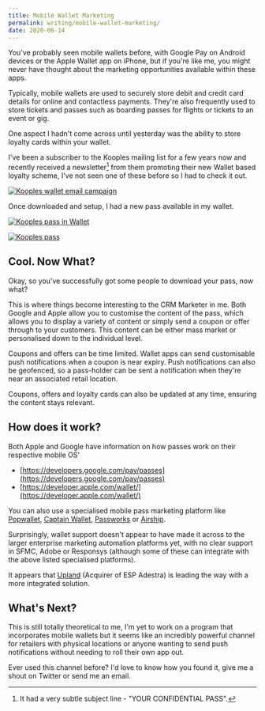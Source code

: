 ```yaml
---
title: Mobile Wallet Marketing
permalink: writing/mobile-wallet-marketing/
date: 2020-06-14
---
```


You've probably seen mobile wallets before, with Google Pay on Android devices or the Apple Wallet app on iPhone, but if you're like me, you might never have thought about the marketing opportunities available within these apps.

Typically, mobile wallets are used to securely store debit and credit card details for online and contactless payments. They're also frequently used to store tickets and passes such as boarding passes for flights or tickets to an event or gig.

One aspect I hadn't come across until yesterday was the ability to store loyalty cards within your wallet.

I've been a subscriber to the Kooples mailing list for a few years now and recently received a newsletter[^subjectline] from them promoting their new Wallet based loyalty scheme, I've not seen one of these before so I had to check it out.

[![Kooples wallet email campaign](../../images/post-images/kooples-wallet-email.png)](../../images/post-images/kooples-wallet-email.png)

Once downloaded and setup, I had a new pass available in my wallet.

[![Kooples pass in Wallet](../../images/post-images/wallet.png)](../../images/post-images/wallet.png)

[![Kooples pass](../../images/post-images/pass.png)](../../images/post-images/pass.png)

## Cool. Now What?

Okay, so you've successfully got some people to download your pass, now what?

This is where things become interesting to the CRM Marketer in me. Both Google and Apple allow you to customise the content of the pass, which allows you to display a variety of content or simply send a coupon or offer through to your customers. This content can be either mass market or personalised down to the individual level.

Coupons and offers can be time limited. Wallet apps can send customisable push notifications when a coupon is near expiry. Push notifications can also be geofenced, so a pass-holder can be sent a notification when they're near an associated retail location.

Coupons, offers and loyalty cards can also be updated at any time, ensuring the content stays relevant.

## How does it work?

Both Apple and Google have information on how passes work on their respective mobile OS'

* [https://developers.google.com/pay/passes](https://developers.google.com/pay/passes)
* [https://developer.apple.com/wallet/](https://developer.apple.com/wallet/)

You can also use a specialised mobile pass marketing platform like [Popwallet](https://popwallet.com/platform), [Captain Wallet](https://www.captainwallet.com/en/), [Passworks](https://passworks.io/) or [Airship](https://www.airship.com/platform/channels/mobile-wallet/).

Surprisingly, wallet support doesn't appear to have made it across to the larger enterprise marketing automation platforms yet, with no clear support in SFMC, Adobe or Responsys (although some of these can integrate with the above listed specialised platforms).

It appears that [Upland](https://uplandsoftware.com/mobile-messaging/product/features/mobile-wallet/) (Acquirer of ESP Adestra) is leading the way with a more integrated solution.

## What's Next?

This is still totally theoretical to me, I'm yet to work on a program that incorporates mobile wallets but it seems like an incredibly powerful channel for retailers with physical locations or anyone wanting to send push notifications without needing to roll their own app out.

Ever used this channel before? I'd love to know how you found it, give me a shout on Twitter or send me an email.

[^subjectline]: It had a very subtle subject line - "YOUR CONFIDENTIAL PASS".